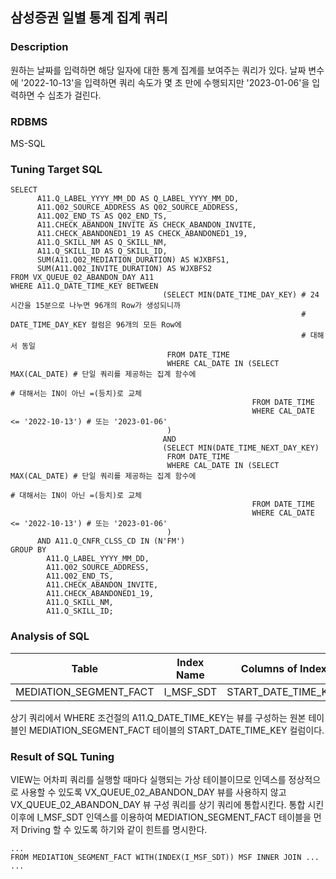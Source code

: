 ## 삼성증권 일별 통계 집계 쿼리
### Description
원하는 날짜를 입력하면 해당 일자에 대한 통계 집계를 보여주는 쿼리가 있다. 날짜 변수에 '2022-10-13'을 입력하면 쿼리 속도가 몇 초 만에 수행되지만
'2023-01-06'을 입력하면 수 십초가 걸린다.
### RDBMS
MS-SQL
### Tuning Target SQL
```mysql-sql
SELECT 
      A11.Q_LABEL_YYYY_MM_DD AS Q_LABEL_YYYY_MM_DD,
      A11.Q02_SOURCE_ADDRESS AS Q02_SOURCE_ADDRESS,
      A11.Q02_END_TS AS Q02_END_TS,
      A11.CHECK_ABANDON_INVITE AS CHECK_ABANDON_INVITE,
      A11.CHECK_ABANDONED1_19 AS CHECK_ABANDONED1_19,
      A11.Q_SKILL_NM AS Q_SKILL_NM,
      A11.Q_SKILL_ID AS Q_SKILL_ID,
      SUM(A11.Q02_MEDIATION_DURATION) AS WJXBFS1,
      SUM(A11.Q02_INVITE_DURATION) AS WJXBFS2
FROM VX_QUEUE_02_ABANDON_DAY A11
WHERE A11.Q_DATE_TIME_KEY BETWEEN
                                  (SELECT MIN(DATE_TIME_DAY_KEY) # 24시간을 15분으로 나누면 96개의 Row가 생성되니까 
                                                                 # DATE_TIME_DAY_KEY 컬럼은 96개의 모든 Row에 
                                                                 # 대해서 동일
                                   FROM DATE_TIME
                                   WHERE CAL_DATE IN (SELECT MAX(CAL_DATE) # 단일 쿼리를 제공하는 집계 함수에 
                                                                           # 대해서는 IN이 아닌 =(등치)로 교체
                                                      FROM DATE_TIME
                                                      WHERE CAL_DATE <= '2022-10-13') # 또는 '2023-01-06'
                                   )
                                  AND
                                  (SELECT MIN(DATE_TIME_NEXT_DAY_KEY)
                                   FROM DATE_TIME
                                   WHERE CAL_DATE IN (SELECT MAX(CAL_DATE) # 단일 쿼리를 제공하는 집계 함수에 
                                                                           # 대해서는 IN이 아닌 =(등치)로 교체
                                                      FROM DATE_TIME
                                                      WHERE CAL_DATE <= '2022-10-13') # 또는 '2023-01-06'
                                   )
      AND A11.Q_CNFR_CLSS_CD IN (N'FM')
GROUP BY
        A11.Q_LABEL_YYYY_MM_DD,
        A11.Q02_SOURCE_ADDRESS,
        A11.Q02_END_TS,
        A11.CHECK_ABANDON_INVITE,
        A11.CHECK_ABANDONED1_19,
        A11.Q_SKILL_NM,
        A11.Q_SKILL_ID;
```
### Analysis of SQL
| Table                  | Index Name | Columns of Index    |
|------------------------|------------|---------------------|
| MEDIATION_SEGMENT_FACT | I_MSF_SDT  | START_DATE_TIME_KEY |

상기 쿼리에서 WHERE 조건절의 A11.Q_DATE_TIME_KEY는 뷰를 구성하는 원본 테이블인 MEDIATION_SEGMENT_FACT 테이블의 START_DATE_TIME_KEY
컬럼이다.
### Result of SQL Tuning
VIEW는 어차피 쿼리를 실행할 때마다 실행되는 가상 테이블이므로 인덱스를 정상적으로 사용할 수 있도록 VX_QUEUE_02_ABANDON_DAY 뷰를 사용하지 않고
VX_QUEUE_02_ABANDON_DAY 뷰 구성 쿼리를 상기 쿼리에 통합시킨다. 통합 시킨 이후에 I_MSF_SDT 인덱스를 이용하여 MEDIATION_SEGMENT_FACT 테이블을
먼저 Driving 할 수 있도록 하기와 같이 힌트를 명시한다.
```mysql-sql
...
FROM MEDIATION_SEGMENT_FACT WITH(INDEX(I_MSF_SDT)) MSF INNER JOIN ...
...
```